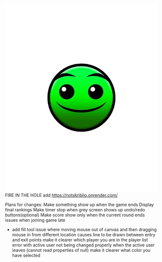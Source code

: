 ![normal](images/normal.jpg)
FIRE IN THE HOLE
add
https://notskriblio.onrender.com/

Plans for changes:
Make something show up when the game ends
    Display final rankings
Make timer stop when grey screen shows up
undo/redo buttons(optional)
Make score show only when the current round ends
issues when joining game late
 - add fill tool
issue where moving mouse out of canvas and then dragging mouse in from different location causes line to be drawn between entry and exit points
make it clearer which player you are in the player list
error with active user not being changed properly when the active user leaves (cannot read properties of null)
make it clearer what color you have selected